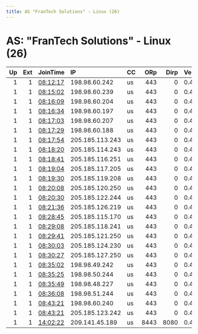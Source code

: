 ```yaml
---
title: AS "FranTech Solutions" - Linux (26)
---
```


# AS: "FranTech Solutions" - Linux (26)

|   Up |   Ext | JoinTime                                                                                            | IP              | CC   |   ORp |   Dirp | Version   | Contact                   | Nickname          |   eFamMembers |
|-----:|------:|:----------------------------------------------------------------------------------------------------|:----------------|:-----|------:|-------:|:----------|:--------------------------|:------------------|--------------:|
|    1 |     1 | [08:12:17](https://metrics.torproject.org/rs.html#details/65905B579ABCFE48D38F390F165952F48204C348) | 198.98.60.242   | us   |   443 |      0 | 0.4.2.7   | MichaelLyons12345@hotmail | Unnamed           |            34 |
|    1 |     1 | [08:15:02](https://metrics.torproject.org/rs.html#details/C9AF29D4D76D95920A6B019185E64924EE95B17C) | 198.98.60.239   | us   |   443 |      0 | 0.4.2.7   | MichaelLyons12345@hotmail | Unnamed           |            34 |
|    1 |     1 | [08:16:09](https://metrics.torproject.org/rs.html#details/A8A1A6EF26D4C4AF458A2CFEDB1E4FA6EF7B284A) | 198.98.60.204   | us   |   443 |      0 | 0.4.2.7   | MichaelLyons12345@hotmail | Unnamed           |            34 |
|    1 |     1 | [08:16:34](https://metrics.torproject.org/rs.html#details/57714759461E3312CE3ACD8F72AD4FC6611ABDD5) | 198.98.60.197   | us   |   443 |      0 | 0.4.2.7   | MichaelLyons12345@hotmail | Unnamed           |            34 |
|    1 |     1 | [08:17:03](https://metrics.torproject.org/rs.html#details/A2FCF3B7C8DAEE1004B892E4BFAA007398C7ABEC) | 198.98.60.207   | us   |   443 |      0 | 0.4.2.7   | MichaelLyons12345@hotmail | Unnamed           |            34 |
|    1 |     1 | [08:17:29](https://metrics.torproject.org/rs.html#details/C037AC9E60648D312D8805FD1633609DBB6950C1) | 198.98.60.188   | us   |   443 |      0 | 0.4.2.7   | MichaelLyons12345@hotmail | Unnamed           |            34 |
|    1 |     1 | [08:17:54](https://metrics.torproject.org/rs.html#details/BC23F4037812A4EC01EA49C228FFA3E913B60E10) | 205.185.113.243 | us   |   443 |      0 | 0.4.2.7   | MichaelLyons12345@hotmail | Unnamed           |            34 |
|    1 |     1 | [08:18:20](https://metrics.torproject.org/rs.html#details/41920DBE62C7C6200AEFA4C9DE4C7053F56E5FA5) | 205.185.114.243 | us   |   443 |      0 | 0.4.2.7   | MichaelLyons12345@hotmail | Unnamed           |            34 |
|    1 |     1 | [08:18:41](https://metrics.torproject.org/rs.html#details/C3DD2030B67F9F99D6B7ACBD926F706D30D64694) | 205.185.116.251 | us   |   443 |      0 | 0.4.2.7   | MichaelLyons12345@hotmail | Unnamed           |            34 |
|    1 |     1 | [08:19:04](https://metrics.torproject.org/rs.html#details/25A7D73C4F5AC402BE7E7D313CECECF8963CF2A3) | 205.185.117.205 | us   |   443 |      0 | 0.4.2.7   | MichaelLyons12345@hotmail | Unnamed           |            34 |
|    1 |     1 | [08:19:30](https://metrics.torproject.org/rs.html#details/745A209DCD19441C1C244F8ED16F6B4328F1F7B2) | 205.185.119.208 | us   |   443 |      0 | 0.4.2.7   | MichaelLyons12345@hotmail | Unnamed           |            34 |
|    1 |     1 | [08:20:08](https://metrics.torproject.org/rs.html#details/3B7E5404DCEF357FDA33CA205479D4FE6A56CBA0) | 205.185.120.250 | us   |   443 |      0 | 0.4.2.7   | MichaelLyons12345@hotmail | Unnamed           |            34 |
|    1 |     1 | [08:20:30](https://metrics.torproject.org/rs.html#details/9CBB02DA81E569BBA18714382C5A3844AAEB618F) | 205.185.122.244 | us   |   443 |      0 | 0.4.2.7   | MichaelLyons12345@hotmail | Unnamed           |            34 |
|    1 |     1 | [08:21:36](https://metrics.torproject.org/rs.html#details/F49B7120558BD35F761EF9C4CAC7253EC548B8F7) | 205.185.126.219 | us   |   443 |      0 | 0.4.2.7   | MichaelLyons12345@hotmail | Unnamed           |            34 |
|    1 |     1 | [08:28:45](https://metrics.torproject.org/rs.html#details/9AD6071845A2E8FEC65BA20256D978237EA96072) | 205.185.115.170 | us   |   443 |      0 | 0.4.2.7   | MichaelLyons12345@hotmail | Unnamed           |            34 |
|    1 |     1 | [08:29:08](https://metrics.torproject.org/rs.html#details/012AA2D05CBE808AC8D235409BEEFB81B3828FA6) | 205.185.118.241 | us   |   443 |      0 | 0.4.2.7   | MichaelLyons12345@hotmail | Unnamed           |            34 |
|    1 |     1 | [08:29:41](https://metrics.torproject.org/rs.html#details/9CABADFA6A82C857F965FD657A53F524F13549D2) | 205.185.121.250 | us   |   443 |      0 | 0.4.2.7   | MichaelLyons12345@hotmail | Unnamed           |            34 |
|    1 |     1 | [08:30:03](https://metrics.torproject.org/rs.html#details/4EA6FA79770334491FFC8B801299AA5DBFB2B72E) | 205.185.124.230 | us   |   443 |      0 | 0.4.2.7   | MichaelLyons12345@hotmail | Unnamed           |            34 |
|    1 |     1 | [08:30:27](https://metrics.torproject.org/rs.html#details/50553D05B3E0CA650339E5816321E2259EC22359) | 205.185.127.250 | us   |   443 |      0 | 0.4.2.7   | MichaelLyons12345@hotmail | Unnamed           |            34 |
|    1 |     1 | [08:35:02](https://metrics.torproject.org/rs.html#details/F2735031A3B23FD78A9BBE25F6655B9D27734C58) | 198.98.49.242   | us   |   443 |      0 | 0.4.2.7   | MichaelLyons12345@hotmail | Unnamed           |            34 |
|    1 |     1 | [08:35:25](https://metrics.torproject.org/rs.html#details/326AA9C169C23E1AADD86AC762E8B0F148854B3F) | 198.98.50.244   | us   |   443 |      0 | 0.4.2.7   | MichaelLyons12345@hotmail | Unnamed           |            34 |
|    1 |     1 | [08:35:49](https://metrics.torproject.org/rs.html#details/0FC522BCBC881A4E95E9859A8DA52EFB7A9611C5) | 198.98.48.227   | us   |   443 |      0 | 0.4.2.7   | MichaelLyons12345@hotmail | Unnamed           |            34 |
|    1 |     1 | [08:36:08](https://metrics.torproject.org/rs.html#details/3896C75CA8FDF8175EF6C027ECC1C558D3EDDDB0) | 198.98.51.244   | us   |   443 |      0 | 0.4.2.7   | MichaelLyons12345@hotmail | Unnamed           |            34 |
|    1 |     1 | [08:43:21](https://metrics.torproject.org/rs.html#details/39665626F4479F0E2BB56645EF2EBB71B7686029) | 198.98.60.240   | us   |   443 |      0 | 0.4.2.7   | MichaelLyons12345@hotmail | Unnamed           |            34 |
|    1 |     1 | [08:43:21](https://metrics.torproject.org/rs.html#details/DA73744A340226BB67889A8A939F0ABABFB43F0A) | 205.185.123.242 | us   |   443 |      0 | 0.4.2.7   | MichaelLyons12345@hotmail | Unnamed           |            34 |
|    1 |     1 | [14:02:22](https://metrics.torproject.org/rs.html#details/7C54F1FD8FF2FC0147112C09CBF67D8F9AD51B60) | 209.141.45.189  | us   |  8443 |   8080 | 0.4.2.7   | friendlyexitnode @t proto | FriendlyExitNode3 |             2 |
